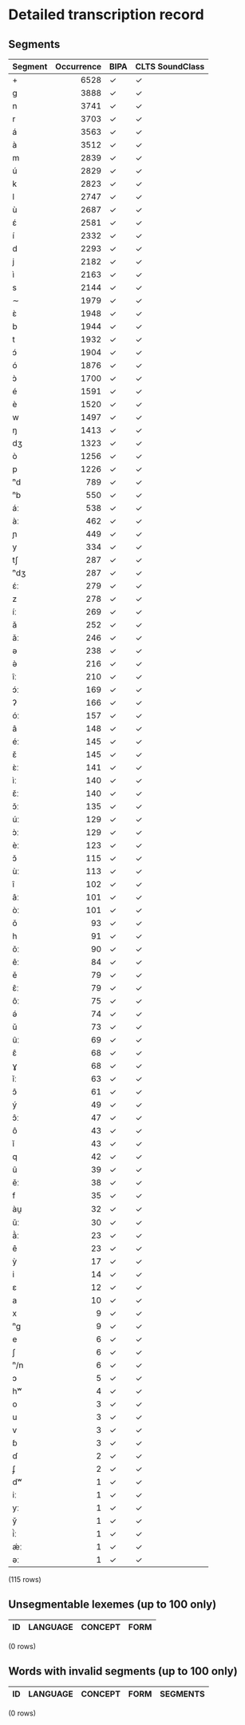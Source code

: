 
# Detailed transcription record

## Segments

| Segment | Occurrence | BIPA | CLTS SoundClass |
|:----------|-------------:|:-------|:------------------|
| + | 6528 | ✓ | ✓ |
| ɡ | 3888 | ✓ | ✓ |
| n | 3741 | ✓ | ✓ |
| r | 3703 | ✓ | ✓ |
| á | 3563 | ✓ | ✓ |
| à | 3512 | ✓ | ✓ |
| m | 2839 | ✓ | ✓ |
| ú | 2829 | ✓ | ✓ |
| k | 2823 | ✓ | ✓ |
| l | 2747 | ✓ | ✓ |
| ù | 2687 | ✓ | ✓ |
| ɛ́ | 2581 | ✓ | ✓ |
| í | 2332 | ✓ | ✓ |
| d | 2293 | ✓ | ✓ |
| j | 2182 | ✓ | ✓ |
| ì | 2163 | ✓ | ✓ |
| s | 2144 | ✓ | ✓ |
| ∼ | 1979 | ✓ | ✓ |
| ɛ̀ | 1948 | ✓ | ✓ |
| b | 1944 | ✓ | ✓ |
| t | 1932 | ✓ | ✓ |
| ɔ́ | 1904 | ✓ | ✓ |
| ó | 1876 | ✓ | ✓ |
| ɔ̀ | 1700 | ✓ | ✓ |
| é | 1591 | ✓ | ✓ |
| è | 1520 | ✓ | ✓ |
| w | 1497 | ✓ | ✓ |
| ŋ | 1413 | ✓ | ✓ |
| dʒ | 1323 | ✓ | ✓ |
| ò | 1256 | ✓ | ✓ |
| p | 1226 | ✓ | ✓ |
| ⁿd | 789 | ✓ | ✓ |
| ⁿb | 550 | ✓ | ✓ |
| áː | 538 | ✓ | ✓ |
| àː | 462 | ✓ | ✓ |
| ɲ | 449 | ✓ | ✓ |
| y | 334 | ✓ | ✓ |
| tʃ | 287 | ✓ | ✓ |
| ⁿdʒ | 287 | ✓ | ✓ |
| ɛ́ː | 279 | ✓ | ✓ |
| z | 278 | ✓ | ✓ |
| íː | 269 | ✓ | ✓ |
| ǎ | 252 | ✓ | ✓ |
| ǎː | 246 | ✓ | ✓ |
| ə | 238 | ✓ | ✓ |
| ə̀ | 216 | ✓ | ✓ |
| îː | 210 | ✓ | ✓ |
| ɔ́ː | 169 | ✓ | ✓ |
| ʔ | 166 | ✓ | ✓ |
| óː | 157 | ✓ | ✓ |
| â | 148 | ✓ | ✓ |
| éː | 145 | ✓ | ✓ |
| ɛ̌ | 145 | ✓ | ✓ |
| ɛ̀ː | 141 | ✓ | ✓ |
| ìː | 140 | ✓ | ✓ |
| ɛ̌ː | 140 | ✓ | ✓ |
| ɔ̌ː | 135 | ✓ | ✓ |
| úː | 129 | ✓ | ✓ |
| ɔ̀ː | 129 | ✓ | ✓ |
| èː | 123 | ✓ | ✓ |
| ɔ̌ | 115 | ✓ | ✓ |
| ùː | 113 | ✓ | ✓ |
| î | 102 | ✓ | ✓ |
| âː | 101 | ✓ | ✓ |
| òː | 101 | ✓ | ✓ |
| ǒ | 93 | ✓ | ✓ |
| h | 91 | ✓ | ✓ |
| ǒː | 90 | ✓ | ✓ |
| êː | 84 | ✓ | ✓ |
| ě | 79 | ✓ | ✓ |
| ɛ̂ː | 79 | ✓ | ✓ |
| ôː | 75 | ✓ | ✓ |
| ə́ | 74 | ✓ | ✓ |
| ǔ | 73 | ✓ | ✓ |
| ûː | 69 | ✓ | ✓ |
| ɛ̂ | 68 | ✓ | ✓ |
| ɣ | 68 | ✓ | ✓ |
| ǐː | 63 | ✓ | ✓ |
| ɔ̂ | 61 | ✓ | ✓ |
| ý | 49 | ✓ | ✓ |
| ɔ̂ː | 47 | ✓ | ✓ |
| ô | 43 | ✓ | ✓ |
| ǐ | 43 | ✓ | ✓ |
| q | 42 | ✓ | ✓ |
| û | 39 | ✓ | ✓ |
| ěː | 38 | ✓ | ✓ |
| f | 35 | ✓ | ✓ |
| àu̯ | 32 | ✓ | ✓ |
| ǔː | 30 | ✓ | ✓ |
| ã̀ː | 23 | ✓ | ✓ |
| ê | 23 | ✓ | ✓ |
| ỳ | 17 | ✓ | ✓ |
| i | 14 | ✓ | ✓ |
| ɛ | 12 | ✓ | ✓ |
| a | 10 | ✓ | ✓ |
| x | 9 | ✓ | ✓ |
| ⁿg | 9 | ✓ | ✓ |
| e | 6 | ✓ | ✓ |
| ʃ | 6 | ✓ | ✓ |
| ⁿ/n | 6 | ✓ | ✓ |
| ɔ | 5 | ✓ | ✓ |
| hʷ | 4 | ✓ | ✓ |
| o | 3 | ✓ | ✓ |
| u | 3 | ✓ | ✓ |
| v | 3 | ✓ | ✓ |
| ɓ | 3 | ✓ | ✓ |
| ɗ | 2 | ✓ | ✓ |
| ʄ | 2 | ✓ | ✓ |
| dʷ | 1 | ✓ | ✓ |
| iː | 1 | ✓ | ✓ |
| yː | 1 | ✓ | ✓ |
| y̌ | 1 | ✓ | ✓ |
| í̀ː | 1 | ✓ | ✓ |
| ǽː | 1 | ✓ | ✓ |
| əː | 1 | ✓ | ✓ |

(115 rows)



## Unsegmentable lexemes (up to 100 only)

| ID | LANGUAGE | CONCEPT | FORM |
|------|------------|-----------|--------|

(0 rows)



## Words with invalid segments (up to 100 only)

| ID | LANGUAGE | CONCEPT | FORM | SEGMENTS |
|------|------------|-----------|--------|------------|

(0 rows)


